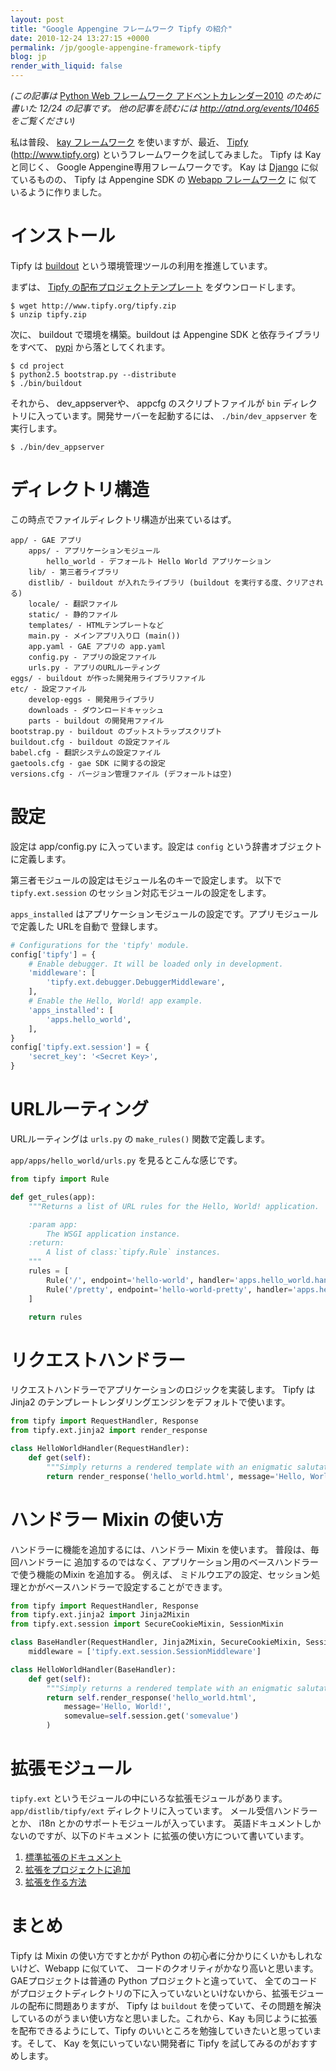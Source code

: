 ```yaml
---
layout: post
title: "Google Appengine フレームワーク Tipfy の紹介"
date: 2010-12-24 13:27:15 +0000
permalink: /jp/google-appengine-framework-tipfy
blog: jp
render_with_liquid: false
---
```


*(この記事は* [Python Web フレームワーク
アドベントカレンダー2010](http://atnd.org/events/10465)
*のために書いた 12/24 の記事です。 他の記事を読むには http://atnd.org/events/10465
をご覧ください)*

私は普段、 [kay フレームワーク](http://code.google.com/p/kay-framework/) を使いますが、最近、
[Tipfy](http://www.tipfy.org/) (<http://www.tipfy.org>)
というフレームワークを試してみました。 Tipfy は Kay と同じく、
Google Appengine専用フレームワークです。 Kay は
[Django](http://www.djangoproject.com) に似ているものの、 Tipfy は Appengine SDK の
[Webapp
フレームワーク](http://code.google.com/intl/ja/appengine/docs/python/gettingstarted/usingwebapp.html)
に 似ているように作りました。

# インストール

Tipfy は [buildout](http://www.buildout.org/) という環境管理ツールの利用を推進しています。

まずは、 [Tipfy の配布プロジェクトテンプレート](http://www.tipfy.org/tipfy.zip) をダウンロードします。

``` text
$ wget http://www.tipfy.org/tipfy.zip
$ unzip tipfy.zip
```

次に、 buildout で環境を構築。buildout は Appengine SDK と依存ライブラリをすべて、
[pypi](http://pypi.python.org/) から落としてくれます。

``` text
$ cd project
$ python2.5 bootstrap.py --distribute
$ ./bin/buildout
```

それから、 dev\_appserverや、 appcfg のスクリプトファイルが `bin`
ディレクトリに入っています。開発サーバーを起動するには、
`./bin/dev_appserver` を実行します。

``` text
$ ./bin/dev_appserver
```

# ディレクトリ構造

この時点でファイルディレクトリ構造が出来ているはず。

``` text
app/ - GAE アプリ
    apps/ - アプリケーションモジュール
        hello_world - デフォールト Hello World アプリケーション
    lib/ - 第三者ライブラリ
    distlib/ - buildout が入れたライブラリ (buildout を実行する度、クリアされる)
    locale/ - 翻訳ファイル
    static/ - 静的ファイル
    templates/ - HTMLテンプレートなど
    main.py - メインアプリ入り口 (main())
    app.yaml - GAE アプリの app.yaml
    config.py - アプリの設定ファイル
    urls.py - アプリのURLルーティング
eggs/ - buildout が作った開発用ライブラリファイル
etc/ - 設定ファイル
    develop-eggs - 開発用ライブラリ 
    downloads - ダウンロードキャッシュ
    parts - buildout の開発用ファイル
bootstrap.py - buildout のブットストラップスクリプト
buildout.cfg - buildout の設定ファイル
babel.cfg - 翻訳システムの設定ファイル
gaetools.cfg - gae SDK に関するの設定
versions.cfg - バージョン管理ファイル (デフォールトは空)
```

# 設定

設定は app/config.py に入っています。設定は `config` という辞書オブジェクトに定義します。

第三者モジュールの設定はモジュール名のキーで設定します。 以下で `tipfy.ext.session`
のセッション対応モジュールの設定をします。

`apps_installed` はアプリケーションモジュールの設定です。アプリモジュールで定義した URLを自動で 登録します。

``` python
# Configurations for the 'tipfy' module.
config['tipfy'] = {
    # Enable debugger. It will be loaded only in development.
    'middleware': [
        'tipfy.ext.debugger.DebuggerMiddleware',
    ],
    # Enable the Hello, World! app example.
    'apps_installed': [
        'apps.hello_world',
    ],
}
config['tipfy.ext.session'] = {
    'secret_key': '<Secret Key>',
}
```

# URLルーティング

URLルーティングは `urls.py` の `make_rules()` 関数で定義します。

`app/apps/hello_world/urls.py` を見るとこんな感じです。

``` python
from tipfy import Rule

def get_rules(app):
    """Returns a list of URL rules for the Hello, World! application.

    :param app:
        The WSGI application instance.
    :return:
        A list of class:`tipfy.Rule` instances.
    """
    rules = [
        Rule('/', endpoint='hello-world', handler='apps.hello_world.handlers.HelloWorldHandler'),
        Rule('/pretty', endpoint='hello-world-pretty', handler='apps.hello_world.handlers.PrettyHelloWorldHandler'),
    ]

    return rules
```

# リクエストハンドラー

リクエストハンドラーでアプリケーションのロジックを実装します。 Tipfy は Jinja2
のテンプレートレンダリングエンジンをデフォルトで使います。

``` python
from tipfy import RequestHandler, Response
from tipfy.ext.jinja2 import render_response

class HelloWorldHandler(RequestHandler):
    def get(self):
        """Simply returns a rendered template with an enigmatic salutation."""
        return render_response('hello_world.html', message='Hello, World!')
```

# ハンドラー Mixin の使い方

ハンドラーに機能を追加するには、ハンドラー Mixin を使います。 普段は、毎回ハンドラーに
追加するのではなく、アプリケーション用のベースハンドラーで使う機能のMixin
を追加する。 例えば、 ミドルウエアの設定、セッション処理とかがベースハンドラーで設定することができます。

``` python
from tipfy import RequestHandler, Response
from tipfy.ext.jinja2 import Jinja2Mixin 
from tipfy.ext.session import SecureCookieMixin, SessionMixin 

class BaseHandler(RequestHandler, Jinja2Mixin, SecureCookieMixin, SessionMixin):
    middleware = ['tipfy.ext.session.SessionMiddleware']

class HelloWorldHandler(BaseHandler):
    def get(self):
        """Simply returns a rendered template with an enigmatic salutation."""
        return self.render_response('hello_world.html',
            message='Hello, World!',
            somevalue=self.session.get('somevalue')
        )
```

# 拡張モジュール

`tipfy.ext` というモジュールの中にいろな拡張モジュールがあります。 `app/distlib/tipfy/ext`
ディレクトリに入っています。 メール受信ハンドラーとか、 i18n とかのサポートモジュールが入っています。
英語ドキュメントしかないのですが、以下のドキュメント に拡張の使い方について書いています。

1.  [標準拡張のドキュメント](http://www.tipfy.org/wiki/extensions/#extension-pages)
2.  [拡張をプロジェクトに追加](http://www.tipfy.org/wiki/guide/extensions/#adding-or-removing-extensions)
3.  [拡張を作る方法](http://www.tipfy.org/wiki/guide/extensions/create/#creating-extensions)

# まとめ

Tipfy は Mixin の使い方ですとかが Python の初心者に分かりにくいかもしれないけど、Webapp に似ていて、
コードのクオリティがかなり高いと思います。GAEプロジェクトは普通の Python プロジェクトと違っていて、
全てのコードがプロジェクトディレクトリの下に入っていないといけないから、拡張モジュールの配布に問題ありますが、 Tipfy は
`buildout` を使っていて、その問題を解決しているのがうまい使い方なと思いました。これから、Kay
も同じように拡張を配布できるようにして、Tipfy
のいいところを勉強していきたいと思っています。そして、 Kay を気にいっていない開発者に Tipfy
を試してみるのがおすすめします。
